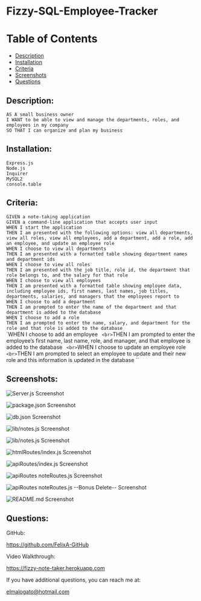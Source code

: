 # Fizzy-SQL-Employee-Tracker

# Table of Contents
* [Description](#description)
* [Installation](#installation)
* [Criteria](#criteria)
* [Screenshots](#screenshots)
* [Questions](#questions)

## Description:

``AS A small business owner``
<br>``I WANT to be able to view and manage the departments, roles, and employees in my company``
<br>``SO THAT I can organize and plan my business``

## Installation:

`` Express.js ``
<br> `` Node.js ``
<br> `` Inquirer ``
<br> `` MySQL2 ``
<br> `` console.table ``

## Criteria:

``GIVEN a note-taking application``
<br>``GIVEN a command-line application that accepts user input``
<br>``WHEN I start the application``
<br>``THEN I am presented with the following options: view all departments, view all roles, view all employees, add a department, add a role, add an employee, and update an employee role
``
<br>``WHEN I choose to view all departments
``
<br>``THEN I am presented with a formatted table showing department names and department ids
``
<br>``WHEN I choose to view all roles
``
<br>``THEN I am presented with the job title, role id, the department that role belongs to, and the salary for that role
``
<br>``WHEN I choose to view all employees
``
<br>``THEN I am presented with a formatted table showing employee data, including employee ids, first names, last names, job titles, departments, salaries, and managers that the employees report to
``
<br>``WHEN I choose to add a department
``
<br>``THEN I am prompted to enter the name of the department and that department is added to the database
``
<br>``WHEN I choose to add a role
``
<br>``THEN I am prompted to enter the name, salary, and department for the role and that role is added to the database
``
<br>`WHEN I choose to add an employee
``
<br>``THEN I am prompted to enter the employee’s first name, last name, role, and manager, and that employee is added to the database
``
<br>``WHEN I choose to update an employee role
``
<br>``THEN I am prompted to select an employee to update and their new role and this information is updated in the database
``

## Screenshots:
![Server.js Screenshot](./img/Screen%20Shot%20serverjs.png)

![package.json Screenshot](./img/Screen%20Shot%20packagejson.png)

![db.json Screenshot](./img/Screen%20Shot%20dbjson.png)

![lib/notes.js Screenshot](./img/Screen%20Shot%20lib%20notesjs.png)

![lib/notes.js Screenshot](./img/Screen%20Shot%20lib%20notesjs%202.png)

![htmlRoutes/index.js Screenshot](./img/Screen%20Shot%20htmlRoutes%20indexjs.png)

![apiRoutes/index.js Screenshot](./img/Screen%20Shot%20apiRoutes%20indexjs.png)

![apiRoutes noteRoutes.js Screenshot](./img/Screen%20Shot%20apiRoutes%20noteRoutesjs%20.png)

![apiRoutes noteRoutes.js --Bonus Delete-- Screenshot](./img/Screen%20Shot%20apiRoutes%20noteRoutesjs%20DELETE.png)

![README.md Screenshot](./img/Screen%20Shot%20README.png)

## Questions:

GitHub:

https://github.com/FelixA-GitHub

Video Walkthrough:

https://fizzy-note-taker.herokuapp.com

If you have additional questions, you can reach me at:

elmalogato@hotmail.com